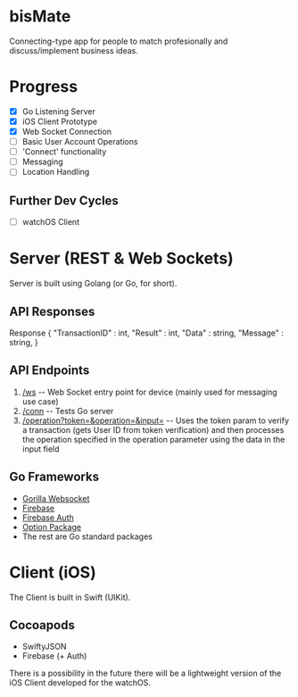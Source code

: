 # bisMate
Connecting-type app for people to match profesionally and discuss/implement business ideas. 

# Progress
- [x] Go Listening Server
- [x] iOS Client Prototype
- [x] Web Socket Connection
- [ ] Basic User Account Operations
- [ ] 'Connect' functionality
- [ ] Messaging
- [ ] Location Handling

## Further Dev Cycles
- [ ] watchOS Client

# Server (REST & Web Sockets)
Server is built using Golang (or Go, for short).

## API Responses
Response {
    "TransactionID" : int,
    "Result" : int,
    "Data" : string,
    "Message" : string,
}

## API Endpoints
1. [/ws]("http://localhost:8000/ws") -- Web Socket entry point for device (mainly used for messaging use case)
2. [/conn]("http://localhost:8000/conn") -- Tests Go server 
3. [/operation?token=<String>&operation=<String>&input=<String>]("http://localhost:8000/operation?token=<String>&operation=<String>&input=<String>") -- Uses the token param to verify a transaction (gets User ID from token verification) and then processes the operation specified in the operation parameter using the data in the input field

## Go Frameworks 
- [Gorilla Websocket]("https://github.com/gorilla/websocket")
- [Firebase]("https://firebase.google.com/go")
- [Firebase Auth]("https://firebase.google.com/go/auth")
- [Option Package]("https://google.golang.org/api/option")
- The rest are Go standard packages

# Client (iOS)
The Client is built in Swift (UIKit).

## Cocoapods
- SwiftyJSON
- Firebase (+ Auth)

There is a possibility in the future there will be a lightweight version of the iOS Client developed for the watchOS.

